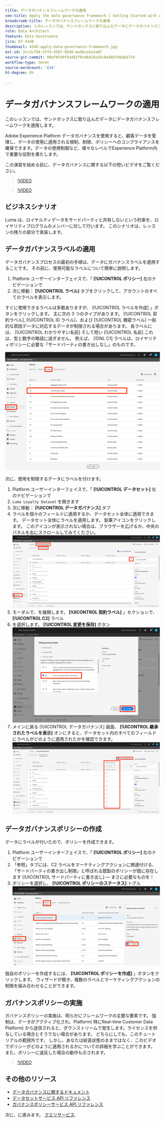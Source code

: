 ```yaml
---
title: データガバナンスフレームワークの適用
seo-title: Apply the data governance framework | Getting Started with Adobe Experience Platform for Data Architects and Data Engineers
breadcrumb-title: データガバナンスフレームワークの適用
description: このレッスンでは、サンドボックスに取り込んだデータにデータガバナンスフレームワークを適用します。
role: Data Architect
feature: Data Governance
jira: KT-4348
thumbnail: 4348-apply-data-governance-framework.jpg
exl-id: 3cc3c794-5ffd-41bf-95d8-be5bca2e3a0f
source-git-commit: 00ef0f40fb3d82f0c06428a35c0e402f46ab6774
workflow-type: tm+mt
source-wordcount: '634'
ht-degree: 8%

---
```


# データガバナンスフレームワークの適用

<!--15min-->

このレッスンでは、サンドボックスに取り込んだデータにデータガバナンスフレームワークを適用します。

Adobe Experience Platform データガバナンスを使用すると、顧客データを管理し、データの使用に適用される規制、制限、ポリシーへのコンプライアンスを確保できます。データの使用制御など、様々なレベルでExperience Platform内で重要な役割を果たします。

この演習を始める前に、データガバナンスに関する以下の短いビデオをご覧ください。
>[!VIDEO](https://video.tv.adobe.com/v/36653?learn=on)

>[!VIDEO](https://video.tv.adobe.com/v/29708?learn=on)

<!--
## Permissions required

In the [Configure Permissions](configure-permissions.md) lesson, you set up all the access controls required to complete this lesson, specifically:

* Permission items **[!UICONTROL Data Governance]** > **[!UICONTROL Manage Usage Labels]**, **[!UICONTROL Manage Data Usage Policies]** and **[!UICONTROL View Data Usage Policies]**
* Permission items **[!UICONTROL Data Management]** > **[!UICONTROL View Datasets]** and **[!UICONTROL Manage Datasets]**
* Permission item **[!UICONTROL Sandboxes]** > `Luma Tutorial`
* User-role access to the `Luma Tutorial Platform` Product Profile
-->

## ビジネスシナリオ

Luma は、ロイヤルティデータをサードパーティと共有しないという約束を、ロイヤリティプログラムのメンバーに対して行います。 このシナリオは、レッスンの残りの部分で実装します。

## データガバナンスラベルの適用

データガバナンスプロセスの最初の手順は、データにガバナンスラベルを適用することです。 その前に、使用可能なラベルについて簡単に説明します。

1. Platform ユーザーインターフェイスで、「 **[!UICONTROL ポリシー]** 左のナビゲーションで
1. 次に移動： **[!UICONTROL ラベル]** タブをクリックして、アカウントのすべてのラベルを表示します。

すぐに使用できるラベルは多数ありますが、 [!UICONTROL ラベルを作成] 」ボタンをクリックします。 主に次の 3 つのタイプがあります。 [!UICONTROL 契約ラベル], [!UICONTROL ID ラベル]、および [!UICONTROL 機密ラベル] 一般的な原因データに対応するデータが制限される場合があります。 各ラベルには、 [!UICONTROL わかりやすい名前] そして短い [!UICONTROL 名前] これは、型と数字の略語に過ぎません。 例えば、 [!DNL C1] ラベルは、ロイヤリティポリシーに必要な「サードパーティの書き出しなし」のものです。

![データガバナンスラベル](assets/governance-policies.png)

次に、使用を制限するデータにラベルを付けます。

1. Platform ユーザーインターフェイスで、「 **[!UICONTROL データセット]** 左のナビゲーションで
1. `Luma Loyalty Dataset` を開きます
1. 次に移動： **[!UICONTROL データガバナンス]** タブ
1. ラベルを個々のフィールドに適用するか、データセット全体に適用できます。 データセット全体にラベルを適用します。 鉛筆アイコンをクリックします。 このアイコンが表示されない場合は、ブラウザーを広げるか、中央のパネルを右にスクロールしてみてください。
   ![データガバナンス](assets/governance-dataset.png)
1. モーダルで、を展開します。 **[!UICONTROL 契約ラベル]** 」セクションで、 **[!UICONTROL C2]** ラベル
1. を選択します。 **[!UICONTROL 変更を保存]** ボタン
   ![データガバナンス](assets/governance-applyLabel.png)
1. メインに戻る [!UICONTROL データガバナンス] 画面、 **[!UICONTROL 継承されたラベルを表示]** オンにすると、データセット内のすべてのフィールドにラベルがどのように適用されたかを確認できます。
   ![データガバナンス](assets/governance-labelsAdded.png)


<!--adding extra, unnecessary fields from field groups makes it harder to see which fields really need labels-->
<!--Are there any best practices for applying governance labels-->

## データガバナンスポリシーの作成

データにラベルが付いたので、ポリシーを作成できます。

1. Platform ユーザーインターフェイスで、「 **[!UICONTROL ポリシー]** 左のナビゲーションで
1. 「参照」タブには、C2 ラベルをマーケティングアクションに関連付ける、「サードパーティの書き出し制限」と呼ばれる既製のポリシーが既に存在します [!UICONTROL サードパーティに書き出し] — まさに必要なものを！
1. ポリシーを選択し、 **[!UICONTROL ポリシーのステータス]** トグル
   ![データガバナンス](assets/governance-enablePolicy.png)

独自のポリシーを作成するには、 **[!UICONTROL ポリシーを作成]** 」ボタンをクリックします。 ウィザードが開き、複数のラベルとマーケティングアクションの制限を組み合わせることができます。

## ガバナンスポリシーの実施

ガバナンスポリシーの実施は、明らかにフレームワークの主要な要素です。 強制は、データがアクティブ化され、Platform( 特にReal-time Customer Data Platform) から送信されると、ダウンストリームで発生します。ライセンスを供与している場合とそうでない場合があります。 どちらにしても、このチュートリアルの範囲外です。 しかし、あなたは絞首状態のままではなく、このビデオでポリシーがどのように適用されるかについての詳細を学ぶことができます。 また、ポリシーに違反した場合の動作も示されます。

>[!VIDEO](https://video.tv.adobe.com/v/33631/?t=151&quality=12&learn=on)


## その他のリソース

* [データガバナンスに関するドキュメント](https://experienceleague.adobe.com/docs/experience-platform/data-governance/home.html?lang=ja)
* [データセットサービス API リファレンス](https://www.adobe.io/experience-platform-apis/references/dataset-service/)
* [ガバナンスポリシーサービス API リファレンス](https://www.adobe.io/experience-platform-apis/references/policy-service/)

次に、に進みます。 [クエリサービス](run-queries.md).
